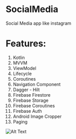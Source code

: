 # SocialMedia
Social Media app like instagram

# Features:
1. Kotlin
1. MVVM
1. ViewModel
1. Lifecycle
1. Coroutines
1. Navigation Component
1. Dagger - Hilt
1. Firebase Firestore
1. Firebase Storage
1. Firebase Coroutines
1. Firebase Auth
1. Android Image Cropper
1. Paging


![Alt Text](https://alisamadzadeh.ir/socialmedia/20210528_005203.gif)
